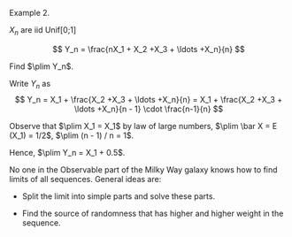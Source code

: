 Example 2.

$X_n$ are iid Unif[0;1]

$$
Y_n = \frac{nX_1 + X_2 +X_3 + \ldots +X_n}{n}
$$

Find $\plim Y_n$.

Write $Y_n$ as
$$
Y_n = X_1 + \frac{X_2 +X_3 + \ldots +X_n}{n} = X_1 + \frac{X_2 +X_3 + \ldots +X_n}{n - 1} \cdot \frac{n-1}{n}
$$

Observe that $\plim X_1 = X_1$ by law of large numbers, $\plim \bar X = E (X_1) = 1/2$, $\plim (n - 1) / n = 1$.

Hence, $\plim Y_n = X_1 + 0.5$. 

No one in the Observable part of the Milky Way galaxy knows how to find limits of all sequences. 
General ideas are:

* Split the limit into simple parts and solve these parts. 

* Find the source of randomness that has higher and higher weight in the sequence. 